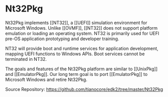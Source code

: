 # Nt32Pkg

Nt32Pkg implements [[NT32]], a [[UEFI]] simulation environment for Microsoft Windows. Unlike [[OVMF]], [[NT32]] does not support platform emulation or loading an operating system. NT32 is primarily used for UEFI pre-OS application prototyping and developer training.

NT32 will provide boot and runtime services for application development, mapping UEFI functions to Windows APIs. Boot services cannot be terminated in NT32.

The goals and features of the Nt32Pkg platform are similar to [[UnixPkg]] and [[EmulatorPkg]]. Our long term goal is to port [[EmulatorPkg]] to Microsoft Windows and retire Nt32Pkg.

Source Repository: https://github.com/tianocore/edk2/tree/master/Nt32Pkg 
